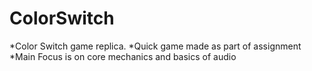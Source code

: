 # ColorSwitch
*Color Switch game replica.
*Quick game made as part of assignment
*Main Focus is on core mechanics and basics of audio
